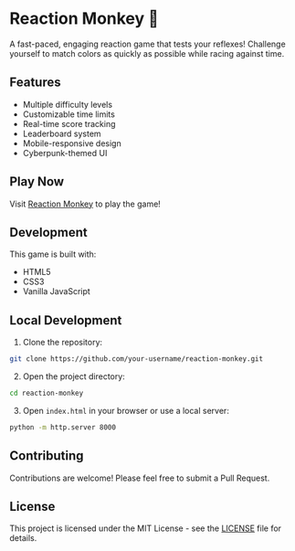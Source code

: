 # Reaction Monkey 🐒

A fast-paced, engaging reaction game that tests your reflexes! Challenge yourself to match colors as quickly as possible while racing against time.

## Features

- Multiple difficulty levels
- Customizable time limits
- Real-time score tracking
- Leaderboard system
- Mobile-responsive design
- Cyberpunk-themed UI

## Play Now

Visit [Reaction Monkey](https://your-netlify-url.netlify.app) to play the game!

## Development

This game is built with:
- HTML5
- CSS3
- Vanilla JavaScript

## Local Development

1. Clone the repository:
```bash
git clone https://github.com/your-username/reaction-monkey.git
```

2. Open the project directory:
```bash
cd reaction-monkey
```

3. Open `index.html` in your browser or use a local server:
```bash
python -m http.server 8000
```

## Contributing

Contributions are welcome! Please feel free to submit a Pull Request.

## License

This project is licensed under the MIT License - see the [LICENSE](LICENSE) file for details.
